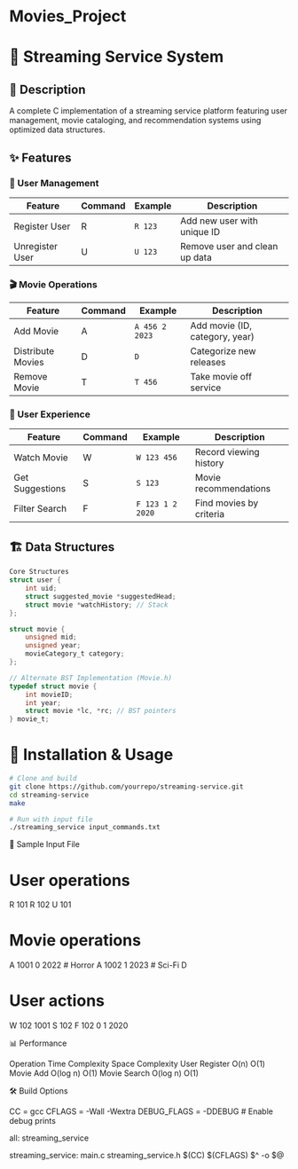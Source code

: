 # Movies_Project

# 🎥 Streaming Service System

## 📝 Description
A complete C implementation of a streaming service platform featuring user management, movie cataloging, and recommendation systems using optimized data structures.

## ✨ Features

### 👥 User Management
| Feature          | Command | Example             | Description                     |
|------------------|---------|---------------------|---------------------------------|
| Register User    | R       | `R 123`             | Add new user with unique ID     |
| Unregister User  | U       | `U 123`             | Remove user and clean up data   |

### 🎬 Movie Operations
| Feature          | Command | Example                 | Description                     |
|------------------|---------|-------------------------|---------------------------------|
| Add Movie        | A       | `A 456 2 2023`          | Add movie (ID, category, year)  |
| Distribute Movies| D       | `D`                     | Categorize new releases         |
| Remove Movie     | T       | `T 456`                 | Take movie off service          |

### 🍿 User Experience
| Feature          | Command | Example                 | Description                     |
|------------------|---------|-------------------------|---------------------------------|
| Watch Movie      | W       | `W 123 456`             | Record viewing history          |
| Get Suggestions  | S       | `S 123`                 | Movie recommendations           |
| Filter Search    | F       | `F 123 1 2 2020`        | Find movies by criteria         |

## 🏗️ Data Structures
```c
Core Structures
struct user {
    int uid;
    struct suggested_movie *suggestedHead;
    struct movie *watchHistory; // Stack
};

struct movie {
    unsigned mid;
    unsigned year;
    movieCategory_t category;
};

// Alternate BST Implementation (Movie.h)
typedef struct movie {
    int movieID;
    int year;
    struct movie *lc, *rc; // BST pointers
} movie_t;

```

# 🚀 Installation & Usage

```bash
# Clone and build
git clone https://github.com/yourrepo/streaming-service.git
cd streaming-service
make

# Run with input file
./streaming_service input_commands.txt
```

📂 Sample Input File

# User operations
R 101
R 102
U 101

# Movie operations
A 1001 0 2022  # Horror
A 1002 1 2023  # Sci-Fi
D

# User actions
W 102 1001
S 102
F 102 0 1 2020

📊 Performance

Operation	Time Complexity	Space Complexity
User Register	O(n)	O(1)
Movie Add	O(log n)	O(1)
Movie Search	O(log n)	O(1)

🛠️ Build Options

CC = gcc
CFLAGS = -Wall -Wextra
DEBUG_FLAGS = -DDEBUG # Enable debug prints

all: streaming_service

streaming_service: main.c streaming_service.h
    $(CC) $(CFLAGS) $^ -o $@
